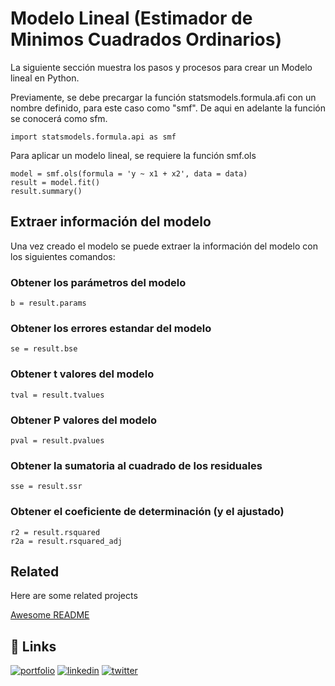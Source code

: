 
# Modelo Lineal (Estimador de Minimos Cuadrados Ordinarios)

La siguiente sección muestra los pasos y procesos para crear un Modelo
lineal en Python.

Previamente, se debe precargar la función statsmodels.formula.afi con un nombre
definido, para este caso como "smf". De aqui en adelante la 
función se conocerá como sfm.

```
import statsmodels.formula.api as smf
```
Para aplicar un modelo lineal, se requiere la función smf.ols 

```
model = smf.ols(formula = 'y ~ x1 + x2', data = data)
result = model.fit()
result.summary()
```
## Extraer información del modelo

Una vez creado el modelo se puede extraer la información del 
modelo con los siguientes comandos:

### Obtener los parámetros del modelo

```
b = result.params
```

### Obtener los errores estandar del modelo
```
se = result.bse
```
### Obtener t valores del modelo
```
tval = result.tvalues
```
### Obtener P valores del modelo
```
pval = result.pvalues
```
### Obtener la sumatoria al cuadrado de los residuales
```
sse = result.ssr
```
### Obtener el coeficiente de determinación (y el ajustado)
```
r2 = result.rsquared
r2a = result.rsquared_adj
```



## Related

Here are some related projects

[Awesome README](https://github.com/matiassingers/awesome-readme)


## 🔗 Links
[![portfolio](https://img.shields.io/badge/my_portfolio-000?style=for-the-badge&logo=ko-fi&logoColor=white)](https://katherinempeterson.com/)
[![linkedin](https://img.shields.io/badge/linkedin-0A66C2?style=for-the-badge&logo=linkedin&logoColor=white)](https://www.linkedin.com/)
[![twitter](https://img.shields.io/badge/twitter-1DA1F2?style=for-the-badge&logo=twitter&logoColor=white)](https://twitter.com/)

